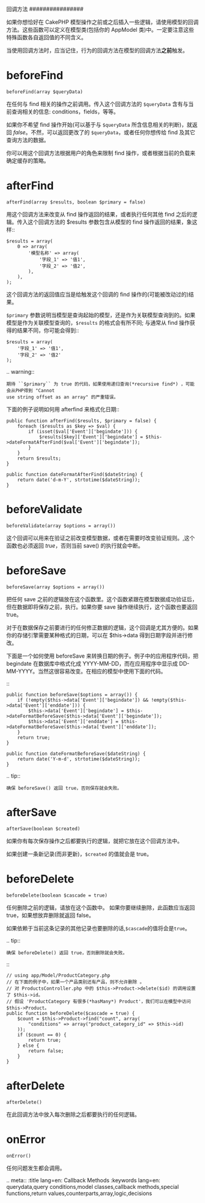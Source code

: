 回调方法
################

如果你想恰好在 CakePHP 模型操作之前或之后插入一些逻辑，请使用模型的回调方法。这些函数可以定义在模型类(包括你的 AppModel 类)中。一定要注意这些特殊函数各自返回值的不同含义。

当使用回调方法时，应当记住，行为的回调方法在模型的回调方法**之前**触发。

beforeFind
==========

``beforeFind(array $queryData)``

在任何与 find 相关的操作之前调用。传入这个回调方法的 ``$queryData`` 含有与当前查询相关的信息: conditions，fields，等等。

如果你不希望 find 操作开始(可以基于与 ``$queryData`` 所含信息相关的判断)，就返回 *false*。不然，可以返回更改了的 ``$queryData``，或者任何你想传给 find 及其它查询方法的数据。

你可以用这个回调方法根据用户的角色来限制 find 操作，或者根据当前的负载来确定缓存的策略。

afterFind
=========

``afterFind(array $results, boolean $primary = false)``

用这个回调方法来改变从 find 操作返回的结果，或者执行任何其他 find 之后的逻辑。传入这个回调方法的 $results 参数包含从模型的 find 操作返回的结果，象这样::

    $results = array(
        0 => array(
            '模型名称' => array(
                '字段_1' => '值1',
                '字段_2' => '值2',
            ),
        ),
    );

这个回调方法的返回值应当是给触发这个回调的 find 操作的(可能被改动过的)结果。

``$primary`` 参数说明当模型是查询起始的模型，还是作为关联模型查询到的。如果模型是作为关联模型查询的，``$results`` 的格式会有所不同; 与通常从 find 操作获得的结果不同，你可能会得到::

    $results = array(
        '字段_1' => '值1',
        '字段_2' => '值2'
    );

.. warning::

    期待 ``$primary`` 为 true 的代码，如果使用递归查询(*recursive find*) ，可能会从PHP得到 "Cannot
    use string offset as an array" 的严重错误。

下面的例子说明如何用 afterfind 来格式化日期::

    public function afterFind($results, $primary = false) {
        foreach ($results as $key => $val) {
            if (isset($val['Event']['begindate'])) {
                $results[$key]['Event']['begindate'] = $this->dateFormatAfterFind($val['Event']['begindate']);
            }
        }
        return $results;
    }
    
    public function dateFormatAfterFind($dateString) {
        return date('d-m-Y', strtotime($dateString));
    }

beforeValidate
==============

``beforeValidate(array $options = array())``

这个回调可以用来在验证之前改变模型数据，或者在需要时改变验证规则。,这个函数也必须返回 *true*，否则当前 save() 的执行就会中断。

beforeSave
==========

``beforeSave(array $options = array())``

把任何 save 之前的逻辑放在这个函数里。这个函数紧跟在模型数据成功验证后，但在数据即将保存之前，执行。如果你要 save 操作继续执行，这个函数也要返回 true。

对于在数据保存之前要进行的任何修正数据的逻辑，这个回调是尤其方便的。如果你的存储引擎需要某种格式的日期，可以在 $this->data 得到日期字段并进行修改。

下面是一个如何使用 beforeSave 来转换日期的例子。例子中的应用程序代码，把 begindate 在数据库中格式化成 YYYY-MM-DD，而在应用程序中显示成 DD-MM-YYYY。当然这很容易改变。在相应的模型中使用下面的代码。

::

    public function beforeSave($options = array()) {
        if (!empty($this->data['Event']['begindate']) && !empty($this->data['Event']['enddate'])) {
            $this->data['Event']['begindate'] = $this->dateFormatBeforeSave($this->data['Event']['begindate']);
            $this->data['Event']['enddate'] = $this->dateFormatBeforeSave($this->data['Event']['enddate']);
        }
        return true;
    }

    public function dateFormatBeforeSave($dateString) {
        return date('Y-m-d', strtotime($dateString));
    }

.. tip::

    确保 beforeSave() 返回 true，否则保存就会失败。

afterSave
=========

``afterSave(boolean $created)``

如果你有每次保存操作之后都要执行的逻辑，就把它放在这个回调方法中。

如果创建一条新记录(而非更新)，``$created`` 的值就会是 true。

beforeDelete
============

``beforeDelete(boolean $cascade = true)``

任何删除之前的逻辑，请放在这个函数中。 如果你要继续删除，此函数应当返回 true，如果想放弃删除就返回 false。

如果依赖于当前这条记录的其他记录也要删除的话,``$cascade``的值将会是``true``。

.. tip::

    确保 beforeDelete() 返回 true，否则删除就会失败。

::

    // using app/Model/ProductCategory.php
    // 在下面的例子中，如果一个产品类别还有产品，则不允许删除 。
    // 对 ProductsController.php 中的 $this->Product->delete($id) 的调用设置了 $this->id。
    // 假设 'ProductCategory 有很多(*hasMany*) Product'，我们可以在模型中访问 $this->Product。
    public function beforeDelete($cascade = true) {
        $count = $this->Product->find("count", array(
            "conditions" => array("product_category_id" => $this->id)
        ));
        if ($count == 0) {
            return true;
        } else {
            return false;
        }
    }

afterDelete
===========

``afterDelete()``

在此回调方法中放入每次删除之后都要执行的任何逻辑。

onError
=======

``onError()``

任何问题发生都会调用。


.. meta::
    :title lang=en: Callback Methods
    :keywords lang=en: querydata,query conditions,model classes,callback methods,special functions,return values,counterparts,array,logic,decisions